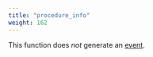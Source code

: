 ```yaml
---
title: "procedure_info"
weight: 162
---
```


This function does *not* generate an [event](../../events).